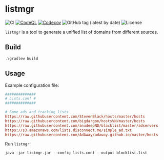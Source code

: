 # listmgr

![CI](https://github.com/milgradesec/listmgr/workflows/CI/badge.svg)
[![CodeQL](https://github.com/milgradesec/listmgr/actions/workflows/codeql-analysis.yml/badge.svg)](https://github.com/milgradesec/listmgr/actions/workflows/codeql-analysis.yml)
[![Codecov](https://codecov.io/gh/milgradesec/listmgr/branch/main/graph/badge.svg)](https://codecov.io/gh/milgradesec/listmgr)
![GitHub tag (latest by date)](https://img.shields.io/github/v/tag/milgradesec/listmgr)
![License](https://img.shields.io/github/license/milgradesec/listmgr)

`listmgr` is a tool to generate a unified list of domains from different sources.

## Build

```shell
.\gradlew build
```

## Usage

Example configuration file:

```ini
##############
# Lists.conf #
##############

# Some ads and tracking lists
https://raw.githubusercontent.com/StevenBlack/hosts/master/hosts
https://raw.githubusercontent.com/bigdargon/hostsVN/master/hosts
https://raw.githubusercontent.com/anudeepND/blacklist/master/adservers.txt
https://s3.amazonaws.com/lists.disconnect.me/simple_ad.txt
https://raw.githubusercontent.com/AdAway/adaway.github.io/master/hosts.txt
```

Run `listmgr`:

```shell
java -jar listmgr.jar --config lists.conf --output blocklist.list
```
